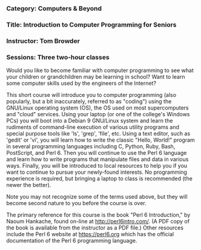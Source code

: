 ### Category: Computers & Beyond

### Title: Introduction to Computer Programming for Seniors

### Instructor: Tom Browder

### Sessions: Three two-hour classes


Would you like to become familiar with computer programming to see what
your children or grandchildren may be learning in school? Want to
learn some computer skills used by the engineers of the Internet?

This short course will introduce you to computer programming (also
popularly, but a bit inaccurately, referred to as "coding") using the
GNU/Linux operating system (OS), the OS used on most supercomputers
and "cloud" services.  Using your laptop (or one of the college's
Windows PCs) you will boot into a Debian 9 GNU/Linux system and learn
the rudiments of command-line execution of various utility programs
and special purpose tools like 'ls', 'grep', 'file', etc. Using a text
editor, such as 'gedit' or 'vi', you will learn how to write the
classic "Hello, World!" program in several programming languages
including C, Python, Ruby, Bash, PostScript, and Perl 6. Then you will
continue to use the Perl 6 language and learn how to write programs
that manipulate files and data in various ways. Finally, you will be
introduced to local resources to help you if you want to continue to
pursue your newly-found interests.  No programming experience is
required, but bringing a laptop to class is recommended (the newer the
better).

Note you may not recognize some of the terms used above, but they will
become second nature to you before the course is over.

The primary reference for this course is the book "Perl 6
Introduction," by Naoum Hankache, found on-line at
<http://perl6intro.com/>. (A PDF copy of the book is available from
the instructor as a PDF file.)  Other resources include the Perl 6
website at <https://perl6.org> which has the official documentation of
the Perl 6 programming language.
